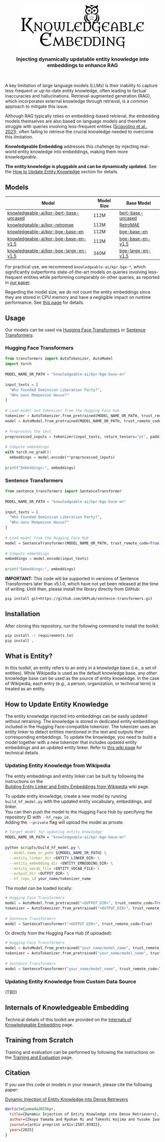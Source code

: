 <p align="center">
  <picture>
    <source media="(prefers-color-scheme: dark)" srcset="resources/logo-dark.png">
    <source media="(prefers-color-scheme: light)" srcset="resources/logo-light.png">
    <img alt="Knowledgeable Embedding" src="resources/logo-light.png" width="400" height="140" style="max-width: 100%;">
  </picture>
</p>
<h3 align="center">
    <p>Injecting dynamically updatable entity knowledge into embeddings to enhance RAG</p>
</h3>
<br />

A key limitation of large language models (LLMs) is their inability to capture less-frequent or up-to-date entity knowledge, often leading to factual inaccuracies and hallucinations. Retrieval-augmented generation (RAG), which incorporates external knowledge through retrieval, is a common approach to mitigate this issue.

Although RAG typically relies on embedding-based retrieval, the embedding models themselves are also based on language models and therefore struggle with queries involving less-frequent entities ([Sciavolino et al., 2021](https://arxiv.org/abs/2109.08535)), often failing to retrieve the crucial knowledge needed to overcome this limitation.

**Knowledgeable Embedding** addresses this challenge by injecting real-world entity knowledge into embeddings, making them more *knowledgeable*.

**The entity knowledge is pluggable and can be dynamically updated.** See the [How to Update Entity Knowledge](#how-to-update-entity-knowledge) section for details.

## Models

| Model | Model Size | Base Model |
| --- | --- | --- |
| [knowledgeable-ai/kpr-bert-base-uncased](https://huggingface.co/knowledgeable-ai/kpr-bert-base-uncased) | 112M | [bert-base-uncased](https://huggingface.co/google-bert/bert-base-uncased) |
| [knowledgeable-ai/kpr-retromae](https://huggingface.co/knowledgeable-ai/kpr-retromae) | 112M | [RetroMAE](https://huggingface.co/Shitao/RetroMAE) |
| [knowledgeable-ai/kpr-bge-base-en](https://huggingface.co/knowledgeable-ai/kpr-bge-base-en) | 112M | [bge-base-en](https://huggingface.co/BAAI/bge-base-en) |
| [knowledgeable-ai/kpr-bge-base-en-v1.5](https://huggingface.co/knowledgeable-ai/kpr-bge-base-en-v1.5) | 112M | [bge-base-en-v1.5](https://huggingface.co/BAAI/bge-base-en-v1.5) |
| [knowledgeable-ai/kpr-bge-large-en-v1.5](https://huggingface.co/knowledgeable-ai/kpr-bge-large-en-v1.5) | 340M | [bge-large-en-v1.5](https://huggingface.co/BAAI/bge-large-en-v1.5) |

For practical use, we recommend `knowledgeable-ai/kpr-bge-*`, which significantly outperforms state-of-the-art models on queries involving less-frequent entities while performing comparably on other queries, as reported in [our paper](https://arxiv.org/abs/2507.03922).

Regarding the model size, we do not count the entity embeddings since they are stored in CPU memory and have a negligible impact on runtime performance. See [this page](https://github.com/knowledgeable-embedding/knowledgeable-embedding/wiki/Internals-of-Knowledgeable-Embedding) for details.

## Usage

Our models can be used via [Hugging Face Transformers](https://github.com/huggingface/transformers) or [Sentence Transformers](https://github.com/UKPLab/sentence-transformers):

### Hugging Face Transformers

```python
from transformers import AutoTokenizer, AutoModel
import torch

MODEL_NAME_OR_PATH = "knowledgeable-ai/kpr-bge-base-en"

input_texts = [
  "Who founded Dominican Liberation Party?",
  "Who owns Mompesson House?"
]

# Load model and tokenizer from the Hugging Face Hub
tokenizer = AutoTokenizer.from_pretrained(MODEL_NAME_OR_PATH, trust_remote_code=True)
model = AutoModel.from_pretrained(MODEL_NAME_OR_PATH, trust_remote_code=True)

# Preprocess the text
preprocessed_inputs = tokenizer(input_texts, return_tensors="pt", padding=True)

# Compute embeddings
with torch.no_grad():
  embeddings = model.encode(**preprocessed_inputs)

print("Embeddings:", embeddings)
```

### Sentence Transformers

```python
from sentence_transformers import SentenceTransformer

MODEL_NAME_OR_PATH = "knowledgeable-ai/kpr-bge-base-en"

input_texts = [
  "Who founded Dominican Liberation Party?",
  "Who owns Mompesson House?"
]

# Load model from the Hugging Face Hub
model = SentenceTransformer(MODEL_NAME_OR_PATH, trust_remote_code=True)

# Compute embeddings
embeddings = model.encode(input_texts)

print("Embeddings:", embeddings)
```

**IMPORTANT:** This code will be supported in versions of Sentence Transformers later than v5.1.0, which have not yet been released at the time of writing. Until then, please install the library directly from GitHub:

```bash
pip install git+https://github.com/UKPLab/sentence-transformers.git
```

## Installation

After cloning this repository, run the following command to install the toolkit:

```bash
pip install -r requirements.txt
pip install .
```

## What is Entity?

In this toolkit, an entity refers to an entry in a knowledge base (i.e., a set of entities). While Wikipedia is used as the default knowledge base, any other knowledge base can be used as the source of entity knowledge. In the case of Wikipedia, each entry (e.g., a person, organization, or technical term) is treated as an entity.

## How to Update Entity Knowledge

The entity knowledge injected into embeddings can be easily updated without retraining. The knowledge is stored in dedicated entity embeddings included in the Hugging Face-compatible tokenizer. The tokenizer uses an entity linker to detect entities mentioned in the text and outputs their corresponding embeddings. To update the knowledge, you need to build a model together with a new tokenizer that includes updated entity embeddings and an updated entity linker. Refer to [this wiki page](https://github.com/knowledgeable-embedding/knowledgeable-embedding/wiki/Internals-of-Knowledgeable-Embedding) for technical details.

### Updating Entity Knowledge from Wikipedia

The entity embeddings and entity linker can be built by following the instructions on the  
[Building Entity Linker and Entity Embeddings from Wikipedia](https://github.com/knowledgeable-embedding/knowledgeable-embedding/wiki/Building-Entity-Linker-and-Entity-Embeddings-from-Wikipedia) wiki page.

To update entity knowledge, create a new model by running `build_hf_model.py` with the updated entity vocabulary, embeddings, and linker.  
You can then push the model to the Hugging Face Hub by specifying the repository ID with `--hf_repo_id`.  
Adding the `--private` flag will upload the model as private.

```bash
# Target model for updating entity knowledge
MODEL_NAME_OR_PATH = "knowledgeable-ai/kpr-bge-base-en"

python scripts/build_hf_model.py \
  --model_name_or_path ${MODEL_NAME_OR_PATH} \
  --entity_linker_dir <ENTITY_LINKER_DIR> \
  --entity_embedding_dir <ENTITY_EMBEDDING_DIR> \
  --entity_vocab_file <ENTITY_VOCAB_FILE> \
  --output_dir <OUTPUT_DIR> \
  --hf_repo_id your_name/tokenizer_name
```

The model can be loaded locally:

```python
# Hugging Face Transformers
model = AutoModel.from_pretrained("<OUTPUT_DIR>", trust_remote_code=True)
tokenizer = AutoTokenizer.from_pretrained("<OUTPUT_DIR>", trust_remote_code=True)

# Sentence Transformers
model = SentenceTransformer("<OUTPUT_DIR>", trust_remote_code=True)
```

Or directly from the Hugging Face Hub (if uploaded):

```python
# Hugging Face Transformers
model = AutoModel.from_pretrained("your_name/model_name", trust_remote_code=True)
tokenizer = AutoTokenizer.from_pretrained("your_name/model_name", trust_remote_code=True)

# Sentence Transformers
model = SentenceTransformer("your_name/model_name", trust_remote_code=True)
```

### Updating Entity Knowledge from Custom Data Source

(TBD)

## Internals of Knowledgeable Embedding

Technical details of this toolkit are provided on the [Internals of Knowledgeable Embedding](https://github.com/knowledgeable-embedding/knowledgeable-embedding/wiki/Internals-of-Knowledgeable-Embedding) page.

## Training from Scratch

Training and evaluation can be performed by following the instructions on the [Training and Evaluation](https://github.com/knowledgeable-embedding/knowledgeable-embedding/wiki/Training-and-Evaluation) page.

## Citation

If you use this code or models in your research, please cite the following paper:

[Dynamic Injection of Entity Knowledge into Dense Retrievers](https://arxiv.org/abs/2507.03922)

```bibtex
@article{yamada2025kpr,
  title={Dynamic Injection of Entity Knowledge into Dense Retrievers},
  author={Ikuya Yamada and Ryokan Ri and Takeshi Kojima and Yusuke Iwasawa and Yutaka Matsuo},
  journal={arXiv preprint arXiv:2507.03922},
  year={2025}
}
```
